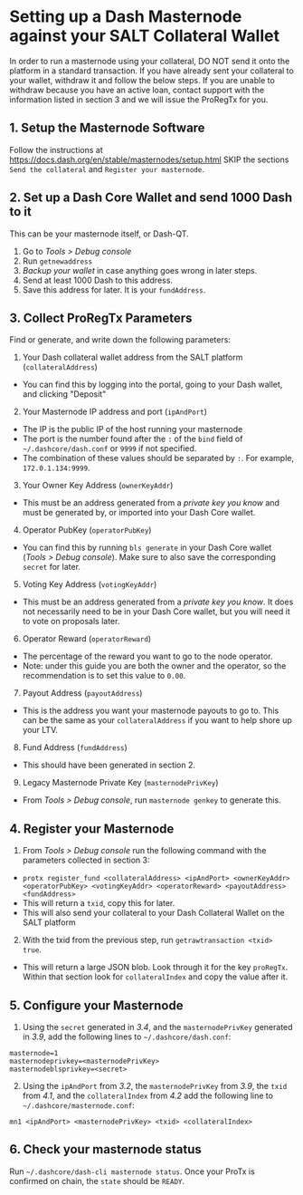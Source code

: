 # Setting up a Dash Masternode against your SALT Collateral Wallet

In order to run a masternode using your collateral, DO NOT send it onto the platform in a standard transaction.
If you have already sent your collateral to your wallet, withdraw it and follow the below steps.
If you are unable to withdraw because you have an active loan, contact support with the information listed in section 3
and we will issue the ProRegTx for you.

## 1. Setup the Masternode Software
Follow the instructions at https://docs.dash.org/en/stable/masternodes/setup.html
SKIP the sections `Send the collateral` and `Register your masternode`.

## 2. Set up a Dash Core Wallet and send 1000 Dash to it
This can be your masternode itself, or Dash-QT.
1. Go to *Tools > Debug console*
2. Run `getnewaddress`
3. *Backup your wallet* in case anything goes wrong in later steps.
3. Send at least 1000 Dash to this address.
4. Save this address for later. It is your `fundAddress`.

## 3. Collect ProRegTx Parameters
Find or generate, and write down the following parameters:
1. Your Dash collateral wallet address from the SALT platform (`collateralAddress`)
  - You can find this by logging into the portal, going to your Dash wallet, and clicking "Deposit"
2. Your Masternode IP address and port (`ipAndPort`)
  - The IP is the public IP of the host running your masternode
  - The port is the number found after the `:` of the `bind` field of `~/.dashcore/dash.conf` or `9999` if not specified.
  - The combination of these values should be separated by `:`. For example, `172.0.1.134:9999`.
3. Your Owner Key Address (`ownerKeyAddr`)
  - This must be an address generated from a *private key you know* and must be generated by, or imported into your Dash Core wallet.
4. Operator PubKey (`operatorPubKey`)
  - You can find this by running `bls generate` in your Dash Core wallet (*Tools > Debug console*). Make sure to also save the corresponding `secret` for later.
5. Voting Key Address (`votingKeyAddr`)
  - This must be an address generated from a *private key you know*. It does not necessarily need to be in your Dash Core wallet, but you will need it to vote on proposals later.
6. Operator Reward (`operatorReward`)
  - The percentage of the reward you want to go to the node operator.
  - Note: under this guide you are both the owner and the operator, so the recommendation is to set this value to `0.00`.
7. Payout Address (`payoutAddress`)
  - This is the address you want your masternode payouts to go to. This can be the same as your `collateralAddress` if you want to help shore up your LTV.
8. Fund Address (`fundAddress`)
  - This should have been generated in section 2.
9. Legacy Masternode Private Key (`masternodePrivKey`)
  - From *Tools > Debug console*, run `masternode genkey` to generate this.

## 4. Register your Masternode
1. From *Tools > Debug console* run the following command with the parameters collected in section 3:
  - `protx register_fund <collateralAddress> <ipAndPort> <ownerKeyAddr> <operatorPubKey> <votingKeyAddr> <operatorReward> <payoutAddress> <fundAddress>`
  - This will return a `txid`, copy this for later.
  - This will also send your collateral to your Dash Collateral Wallet on the SALT platform
2. With the txid from the previous step, run `getrawtransaction <txid> true`.
  - This will return a large JSON blob. Look through it for the key `proRegTx`. Within that section look for `collateralIndex` and copy the value after it.

## 5. Configure your Masternode
1. Using the `secret` generated in *3.4*, and the `masternodePrivKey` generated in *3.9*, add the following lines to `~/.dashcore/dash.conf`:
```
masternode=1
masternodeprivkey=<masternodePrivKey>
masternodeblsprivkey=<secret>
```
2. Using the `ipAndPort` from *3.2*, the `masternodePrivKey` from *3.9*, the `txid` from *4.1*, and the `collateralIndex` from *4.2* add the following line to `~/.dashcore/masternode.conf`:
```
mn1 <ipAndPort> <masternodePrivKey> <txid> <collateralIndex>
```

## 6. Check your masternode status
Run `~/.dashcore/dash-cli masternode status`. Once your ProTx is confirmed on chain, the `state` should be `READY`.
